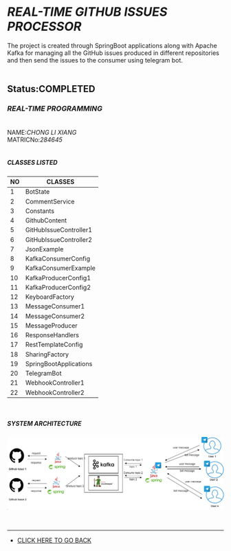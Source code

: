 # ***REAL-TIME GITHUB ISSUES PROCESSOR***
The project is created through SpringBoot applications along with Apache Kafka for managing all the GitHub issues produced in different repositories and then send the issues to the consumer using telegram bot.<br /><br />


Status:**COMPLETED**
--------------------------------------------------------------------
### *REAL-TIME PROGRAMMING*<br /><br />
NAME:_CHONG LI XIANG_<br />
MATRICNo:_284645_<br /><br />

##### CLASSES LISTED
| NO | CLASSES                |
|----|------------------------|
| 1  | BotState               |
| 2  | CommentService         |
| 3  | Constants              |
| 4  | GithubContent          |
| 5  | GitHubIssueController1 |
| 6  | GitHubIssueController2 |
| 7  | JsonExample            |
| 8  | KafkaConsumerConfig    |
| 9  | KafkaConsumerExample   |
| 10 | KafkaProducerConfig1   |
| 11 | KafkaProducerConfig2   |
| 12 | KeyboardFactory        |
| 13 | MessageConsumer1       |
| 14 | MessageConsumer2       |
| 15 | MessageProducer        |
| 16 | ResponseHandlers       |
| 17 | RestTemplateConfig     |
| 18 | SharingFactory         |
| 19 | SpringBootApplications |
| 20 | TelegramBot            |
| 21 | WebhookController1     |
| 22 | WebhookController2     |

<br/>

##### SYSTEM ARCHITECTURE
![img.png](img.png)

<br/>

------------------------------------------------------------------------------------------------------------------
* [CLICK HERE TO GO BACK](https://github.com/MchalxZ)
